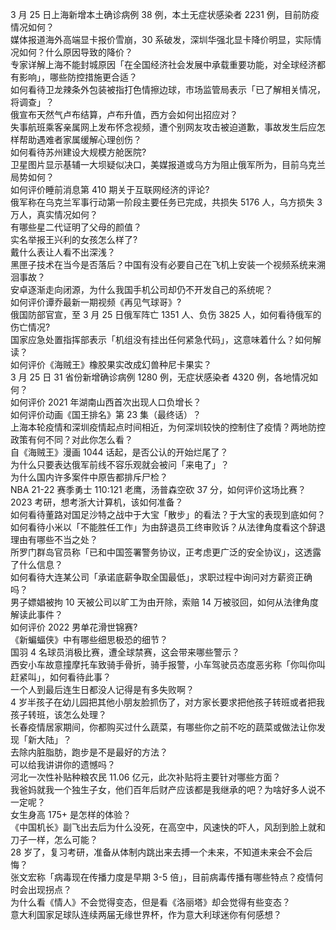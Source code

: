 3 月 25 日上海新增本土确诊病例 38 例，本土无症状感染者 2231 例，目前防疫情况如何？  
媒体报道海外高端显卡报价雪崩，30 系破发，深圳华强北显卡降价明显，实际情况如何？什么原因导致的降价？  
专家详解上海不能封城原因「在全国经济社会发展中承载重要功能，对全球经济都有影响」，哪些防控措施更合适？  
如何看待卫龙辣条外包装被指打色情擦边球，市场监管局表示「已了解相关情况，将调查」？  
俄宣布天然气卢布结算，卢布升值，西方会如何出招应对？  
失事航班乘客亲属网上发布怀念视频，遭个别网友攻击被迫道歉，事故发生后应怎样帮助遇难者家属缓解心理创伤？  
如何看待苏州建设大规模方舱医院?  
卫星图片显示基辅一大坝疑似决口，美媒报道或乌方为阻止俄军所为，目前乌克兰局势如何？  
如何评价睡前消息第 410 期关于互联网经济的评论?  
俄军称在乌克兰军事行动第一阶段主要任务已完成，共损失 5176 人，乌方损失 3 万人，真实情况如何？  
有哪些星二代证明了父母的颜值？  
实名举报王兴利的女孩怎么样了?  
戴什么表让人看不出深浅？  
黑匣子技术在当今是否落后？中国有没有必要自己在飞机上安装一个视频系统来溯洄事故？  
安卓逐渐走向闭源，为什么我国手机公司却仍不开发自己的系统呢？  
如何评价谭乔最新一期视频《再见气球哥》?  
俄国防部官宣，至 3 月 25 日俄军阵亡 1351 人、负伤 3825 人，如何看待俄军的伤亡情况?  
国家应急处置指挥部表示「机组没有挂出任何紧急代码」，这意味着什么？如何解读？  
如何评价《海贼王》橡胶果实改成幻兽种尼卡果实？  
3 月 25 日 31 省份新增确诊病例 1280 例，无症状感染者 4320 例，各地情况如何？  
如何评价 2021 年湖南山西首次出现人口负增长？  
如何评价动画《国王排名》第 23 集（最终话）？  
上海本轮疫情和深圳疫情起点时间相近，为何深圳较快的控制住了疫情？两地防控政策有何不同？对此你怎么看？  
自《海贼王》漫画 1044 话起，是否公认的开始烂尾了？  
为什么只要表达俄军前线不容乐观就会被问「来电了」？  
为什么国内许多案件中原告都排斥尸检？  
NBA 21-22 赛季勇士 110:121 老鹰，汤普森空砍 37 分，如何评价这场比赛？  
2023 考研，想考浙大计算机，该如何准备？  
如何看待董路对国足沙特之战中于大宝「散步」的看法？于大宝的表现到底如何？  
如何看待小米以「不能胜任工作」为由辞退员工终审败诉？从法律角度看这个辞退理由有哪些不当之处？  
所罗门群岛官员称「已和中国签署警务协议，正考虑更广泛的安全协议」，这透露了什么信息？  
如何看待大连某公司「承诺底薪争取全国最低」，求职过程中询问对方薪资正确吗？  
男子嫖娼被拘 10 天被公司以旷工为由开除，索赔 14 万被驳回，如何从法律角度解读此事件？  
如何评价 2022 男单花滑世锦赛?  
《新蝙蝠侠》中有哪些细思极恐的细节？  
国羽 4 名球员消极比赛，遭全球禁赛，这会带来哪些警示？  
西安小车故意撞摩托车致骑手骨折，骑手报警，小车驾驶员态度恶劣称「你叫你叫赶紧叫」，如何看待此事？  
一个人到最后连生日都没人记得是有多失败啊？  
4 岁半孩子在幼儿园把其他小朋友脸抓伤了，对方家长要求把他孩子转班或者把我孩子转班，该怎么处理？  
长春疫情居家期间，你都购买过什么蔬菜，有哪些你之前不吃的蔬菜或做法让你发现「新大陆」？  
去除内脏脂肪，跑步是不是最好的方法？  
可以给我讲讲你的遗憾吗？  
河北一次性补贴种粮农民 11.06 亿元，此次补贴将主要针对哪些方面？  
我爸妈就我一个独生子女，他们百年后财产应该都是我继承的吧？为啥好多人说不一定呢？  
女生身高 175+ 是怎样的体验？  
《中国机长》副飞出去后为什么没死，在高空中，风速快的吓人，风刮到脸上就和刀子一样，怎么可能？  
28 岁了，复习考研，准备从体制内跳出来去搏一个未来，不知道未来会不会后悔？  
张文宏称「病毒现在传播力度是早期 3-5 倍」，目前病毒传播有哪些特点？疫情何时会出现拐点？  
为什么看《情人》不会觉得变态，但是看《洛丽塔》却会觉得有些变态？  
意大利国家足球队连续两届无缘世界杯，作为意大利球迷你有何感想？  
